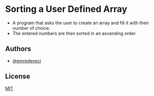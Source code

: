 # Sorting a User Defined Array

- A program that asks the user to create an array and fill it with their number of choice.
- The entered numbers are then sorted in an ascending order.
## Authors

- [@emredeveci](https://github.com/emredeveci)


## License

[MIT](https://choosealicense.com/licenses/mit/)

